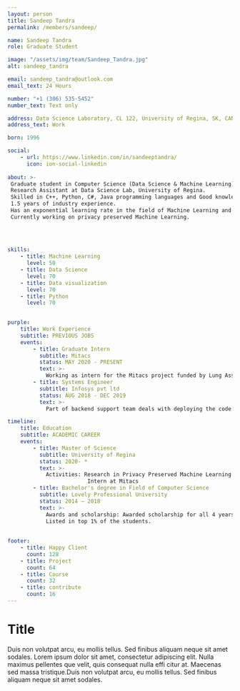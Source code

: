 ```yaml
---
layout: person
title: Sandeep Tandra
permalink: /members/sandeep/

name: Sandeep Tandra
role: Graduate Student

image: "/assets/img/team/Sandeep_Tandra.jpg"
alt: sandeep_tandra

email: sandeep_tandra@outlook.com
email_text: 24 Hours

number: "+1 (306) 535-5452"
number_text: Text only

address: Data Science Laboratory, CL 122, University of Regina, SK, CANADA.
address_text: Work

born: 1996

social:
    - url: https://www.linkedin.com/in/sandeeptandra/
      icon: ion-social-linkedin
      
about: >-
 Graduate student in Computer Science (Data Science & Machine Learning) at University of Regina
 Research Assistant at Data Science Lab, University of Regina.
 Skilled in C++, Python, C#, Java programming languages and Good knowledge in Database Systems, Data Structures and Algorithms, Operating Systems and more Computer Science concepts.
 1.5 years of industry experience.
 Has an exponential learning rate in the field of Machine Learning and Data Science from 2019.
 Currently working on privacy preserved Machine Learning.
 
 
 

skills:
    - title: Machine Learning
      level: 50
    - title: Data Science
      level: 70
    - title: Data visualization
	  level: 70
	- title: Python
	  level: 70
      

purple:
    title: Work Experience
    subtitle: PREVIOUS JOBS
    events:
        - title: Graduate Intern
          subtitle: Mitacs 
          status: MAY 2020 - PRESENT
          text: >-
            Working as intern for the Mitacs project funded by Lung Association of Saskatchewan, community members of Île-à-la-Crosse on developing applications for the health data analytics of the people in community.
        - title: Systems Engineer
          subtitle: Infosys pvt ltd
          status: AUG 2018 - DEC 2019
          text: >-
            Part of backend support team deals with deploying the code to production, maintaining the servers, solving the infrastructural issues.

timeline:
    title: Education
    subtitle: ACADEMIC CAREER
    events:
        - title: Master of Science 
          subtitle: University of Regina
          status: 2020- *
          text: >- 
            Activities: Research in Privacy Preserved Machine Learning
			             Intern at Mitacs 
        - title: Bachelor's degree in Field of Computer Science
          subtitle: Lovely Professional University
          status: 2014 – 2018
          text: >- 
            Awards and scholarship: Awarded scholarship for all 4 years
			Listed in top 1% of the students.
			
            
footer:
    - title: Happy Client
      count: 128
    - title: Project
      count: 64
    - title: Course
      count: 32
    - title: contribute
      count: 16
---
```


# Title
Duis non volutpat arcu, eu mollis tellus. Sed finibus aliquam neque sit amet sodales. 
Lorem ipsum dolor sit amet, consectetur adipiscing elit. Nulla maximus pellentes que velit, 
quis consequat nulla effi citur at. Maecenas sed massa tristique.Duis non volutpat arcu, 
eu mollis tellus. Sed finibus aliquam neque sit amet sodales.
